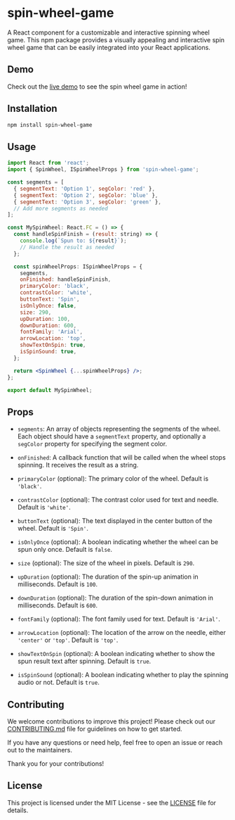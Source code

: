 # spin-wheel-game

A React component for a customizable and interactive spinning wheel game. This npm package provides a visually appealing and interactive spin wheel game that can be easily integrated into your React applications.

## Demo

Check out the [live demo](https://spin-wheel-game-git-main-ajay-maury.vercel.app/) to see the spin wheel game in action!

## Installation

```bash
npm install spin-wheel-game
```

## Usage

```jsx
import React from 'react';
import { SpinWheel, ISpinWheelProps } from 'spin-wheel-game';

const segments = [
  { segmentText: 'Option 1', segColor: 'red' },
  { segmentText: 'Option 2', segColor: 'blue' },
  { segmentText: 'Option 3', segColor: 'green' },
  // Add more segments as needed
];

const MySpinWheel: React.FC = () => {
  const handleSpinFinish = (result: string) => {
    console.log(`Spun to: ${result}`);
    // Handle the result as needed
  };

  const spinWheelProps: ISpinWheelProps = {
    segments,
    onFinished: handleSpinFinish,
    primaryColor: 'black',
    contrastColor: 'white',
    buttonText: 'Spin',
    isOnlyOnce: false,
    size: 290,
    upDuration: 100,
    downDuration: 600,
    fontFamily: 'Arial',
    arrowLocation: 'top',
    showTextOnSpin: true,
    isSpinSound: true,
  };

  return <SpinWheel {...spinWheelProps} />;
};

export default MySpinWheel;
```

## Props

- `segments`: An array of objects representing the segments of the wheel. Each object should have a `segmentText` property, and optionally a `segColor` property for specifying the segment color.

- `onFinished`: A callback function that will be called when the wheel stops spinning. It receives the result as a string.

- `primaryColor` (optional): The primary color of the wheel. Default is `'black'`.

- `contrastColor` (optional): The contrast color used for text and needle. Default is `'white'`.

- `buttonText` (optional): The text displayed in the center button of the wheel. Default is `'Spin'`.

- `isOnlyOnce` (optional): A boolean indicating whether the wheel can be spun only once. Default is `false`.

- `size` (optional): The size of the wheel in pixels. Default is `290`.

- `upDuration` (optional): The duration of the spin-up animation in milliseconds. Default is `100`.

- `downDuration` (optional): The duration of the spin-down animation in milliseconds. Default is `600`.

- `fontFamily` (optional): The font family used for text. Default is `'Arial'`.

- `arrowLocation` (optional): The location of the arrow on the needle, either `'center'` or `'top'`. Default is `'top'`.

- `showTextOnSpin` (optional): A boolean indicating whether to show the spun result text after spinning. Default is `true`.

- `isSpinSound` (optional): A boolean indicating whether to play the spinning audio or not. Default is `true`.

## Contributing

We welcome contributions to improve this project! Please check out our [CONTRIBUTING.md](CONTRIBUTING.md) file for guidelines on how to get started.

If you have any questions or need help, feel free to open an issue or reach out to the maintainers.

Thank you for your contributions!


## License

This project is licensed under the MIT License - see the [LICENSE](LICENSE) file for details.
